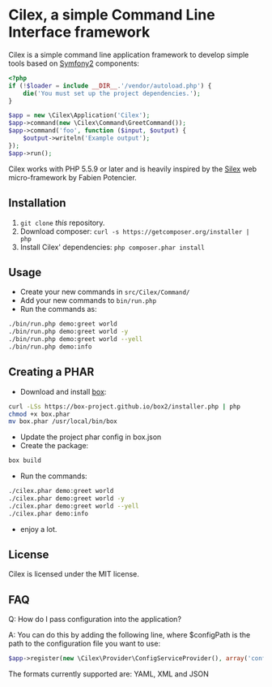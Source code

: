 Cilex, a simple Command Line Interface framework
================================================

Cilex is a simple command line application framework to develop simple tools
based on [Symfony2][1] components:

```php
<?php
if (!$loader = include __DIR__.'/vendor/autoload.php') {
    die('You must set up the project dependencies.');
}

$app = new \Cilex\Application('Cilex');
$app->command(new \Cilex\Command\GreetCommand());
$app->command('foo', function ($input, $output) {
    $output->writeln('Example output');
});
$app->run();
```

Cilex works with PHP 5.5.9 or later and is heavily inspired by the [Silex][2]
web micro-framework by Fabien Potencier.

## Installation

 1. `git clone` _this_ repository.
 2. Download composer: `curl -s https://getcomposer.org/installer | php`
 3. Install Cilex' dependencies: `php composer.phar install`

<!--
## More Information

Read the [documentation][4] for more information.
-->

## Usage

 - Create your new commands in `src/Cilex/Command/`
 - Add your new commands to `bin/run.php`
 - Run the commands as:
```sh
./bin/run.php demo:greet world
./bin/run.php demo:greet world -y
./bin/run.php demo:greet world --yell
./bin/run.php demo:info
```

## Creating a PHAR

 - Download and install [box][5]:
```sh
curl -LSs https://box-project.github.io/box2/installer.php | php
chmod +x box.phar
mv box.phar /usr/local/bin/box
```
 - Update the project phar config in box.json
 - Create the package:
```sh
box build
```
 - Run the commands:
```sh
./cilex.phar demo:greet world
./cilex.phar demo:greet world -y
./cilex.phar demo:greet world --yell
./cilex.phar demo:info
```
 - enjoy a lot.

## License

Cilex is licensed under the MIT license.

[1]: http://symfony.com
[2]: http://silex.sensiolabs.org
[3]: http://cilex.github.com/get/cilex.phar
[4]: http://cilex.github.com/documentation
[5]: https://box-project.github.io/box2/

## FAQ

Q: How do I pass configuration into the application?

A: You can do this by adding the following line, where $configPath is the path to the configuration file you want to use:

```php
$app->register(new \Cilex\Provider\ConfigServiceProvider(), array('config.path' => $configPath));
```

The formats currently supported are: YAML, XML and JSON
